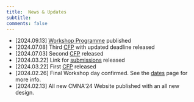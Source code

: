 ```yaml
---
title:  News & Updates
subtitle: 
comments: false
---
```


* [2024.09.13] [Workshop Programme](/cmna24/programme) published
* [2024.07.08] Third [CFP](/cmna24/submission) with updated deadline released
* [2024.07.03] Second [CFP](/cmna24/subsmission) released
* [2024.03.22] Link for [submissions](/cmna24/subsmission) released
* [2024.03.22] First [CFP](/cmna24/subsmission) released
* [2024.02.26] Final Workshop day confirmed. See the [dates](/cmna24/dates/) page for more info.
* [2024.02.13] All new CMNA'24 Website published with an all new design.

<!--
* [2024.01.09] [Proceedings](http://ceur-ws.org/Vol-3614/) published
* [2023.12.01] Final [programme of events](/cmna23/programme) published with links to final papers.
* [2023.11.28] Provisional [programme of events](/cmna23/programme) published.
* [2023.11.27] [Call for Participation](/cmna23/assets/cfp/cfparticipation.pdf) released.
* [2023.10.23] Fourth call for paper released.
* [2023.09.01] New, third call for papers released.
* [2023.06.01] CMNA at ICLP Cancelled. CMNA'23 *will* happen online later in the year so stay tuned.
* [2023.05.12] Dates Updated & Extended. Get your papers submitted by 22nd May.



* [2021.08.30] [Proceedings](http://ceur-ws.org/Vol-2937/) published
* [2021.08.30] [Programme](/cmna21/programme/) published
* [2021.07.26] Dates Updated
* [2021.07.13] Second call for papers is available  (& [downloadable as a PDF](/cmna21/assets/cfp/cfp2.pdf)))
* [2021.07.12] Paper submission date extension until 23rd July
* [2021.06.23] Free registration now open through [Eventbrite](https://www.eventbrite.com/e/cmna-xxi-the-21st-workshop-on-computational-models-of-natural-argument-tickets-160894310213)


* [2022.09.09] CEUR Volume #3205 published to the [CEUR Workshop Proceedings Site](http://ceur-ws.org/Vol-3205/).
* [2022.09.09] Final papers (long, short, abstract, posters) published to the [programme page](/cmna22/programme).
* [2022.08.06] Final call for papers is available  (& [downloadable as a PDF](/cmna22/assets/cfp/cfp2.pdf)))
* [2022.08.06] Dates Updated & Extended
* [2022.01.14] First call for papers is available on this site (& [downloadable as a PDF](/cmna22/assets/cfp/cfp1.pdf)))
-->
